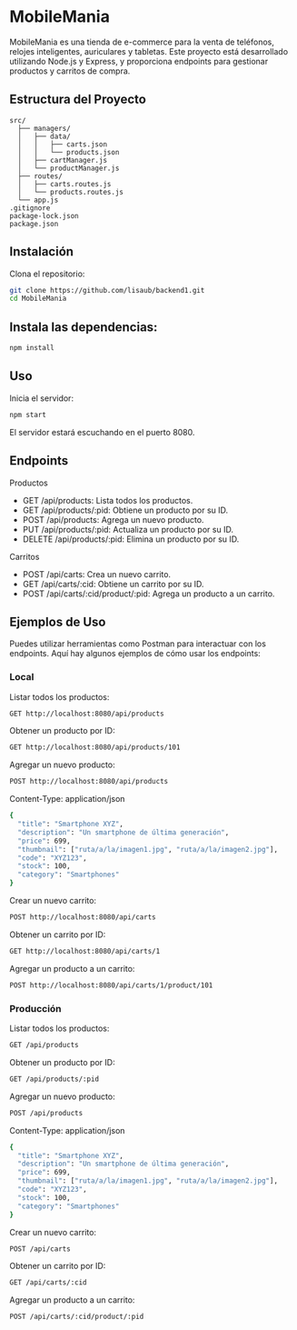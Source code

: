 # MobileMania

MobileMania es una tienda de e-commerce para la venta de teléfonos, relojes inteligentes, auriculares y tabletas. Este proyecto está desarrollado utilizando Node.js y Express, y proporciona endpoints para gestionar productos y carritos de compra.

## Estructura del Proyecto

```plaintext
src/
  ├── managers/
  │   ├── data/
  │   │   ├── carts.json
  │   │   └── products.json
  │   ├── cartManager.js
  │   └── productManager.js
  ├── routes/
  │   ├── carts.routes.js
  │   └── products.routes.js
  └── app.js
.gitignore
package-lock.json
package.json

```

## Instalación
Clona el repositorio:
```bash
git clone https://github.com/lisaub/backend1.git
cd MobileMania
```

## Instala las dependencias:
```bash
npm install
```

## Uso
Inicia el servidor:
```bash
npm start
```

El servidor estará escuchando en el puerto 8080.

## Endpoints
Productos
- GET /api/products: Lista todos los productos.
- GET /api/products/:pid: Obtiene un producto por su ID.
- POST /api/products: Agrega un nuevo producto.
- PUT /api/products/:pid: Actualiza un producto por su ID.
- DELETE /api/products/:pid: Elimina un producto por su ID.

Carritos
- POST /api/carts: Crea un nuevo carrito.
- GET /api/carts/:cid: Obtiene un carrito por su ID.
- POST /api/carts/:cid/product/:pid: Agrega un producto a un carrito.

## Ejemplos de Uso
Puedes utilizar herramientas como Postman para interactuar con los endpoints. Aquí hay algunos ejemplos de cómo usar los endpoints:

### Local
Listar todos los productos:
```bash
GET http://localhost:8080/api/products
```

Obtener un producto por ID:
```bash
GET http://localhost:8080/api/products/101
```

Agregar un nuevo producto:
```bash
POST http://localhost:8080/api/products
```

Content-Type: application/json
```bash
{
  "title": "Smartphone XYZ",
  "description": "Un smartphone de última generación",
  "price": 699,
  "thumbnail": ["ruta/a/la/imagen1.jpg", "ruta/a/la/imagen2.jpg"],
  "code": "XYZ123",
  "stock": 100,
  "category": "Smartphones"
}
```

Crear un nuevo carrito:
```bash
POST http://localhost:8080/api/carts
```

Obtener un carrito por ID:
```bash
GET http://localhost:8080/api/carts/1
```

Agregar un producto a un carrito:
```bash
POST http://localhost:8080/api/carts/1/product/101
```

### Producción
Listar todos los productos:
```bash
GET /api/products
```

Obtener un producto por ID:
```bash
GET /api/products/:pid
```

Agregar un nuevo producto:
```bash
POST /api/products
```

Content-Type: application/json
```bash
{
  "title": "Smartphone XYZ",
  "description": "Un smartphone de última generación",
  "price": 699,
  "thumbnail": ["ruta/a/la/imagen1.jpg", "ruta/a/la/imagen2.jpg"],
  "code": "XYZ123",
  "stock": 100,
  "category": "Smartphones"
}
```

Crear un nuevo carrito:
```bash
POST /api/carts
```

Obtener un carrito por ID:
```bash
GET /api/carts/:cid
```

Agregar un producto a un carrito:
```bash
POST /api/carts/:cid/product/:pid
```
